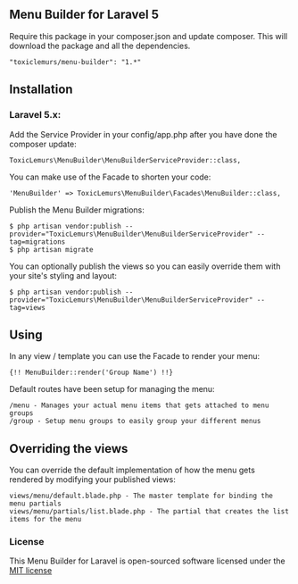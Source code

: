 ## Menu Builder for Laravel 5

Require this package in your composer.json and update composer. This will download the package and all the dependencies.

    "toxiclemurs/menu-builder": "1.*"

## Installation

### Laravel 5.x:

Add the Service Provider in your config/app.php after you have done the composer update:

    ToxicLemurs\MenuBuilder\MenuBuilderServiceProvider::class,

You can make use of the Facade to shorten your code:

    'MenuBuilder' => ToxicLemurs\MenuBuilder\Facades\MenuBuilder::class,
    
Publish the Menu Builder migrations:

    $ php artisan vendor:publish --provider="ToxicLemurs\MenuBuilder\MenuBuilderServiceProvider" --tag=migrations
    $ php artisan migrate
    
You can optionally publish the views so you can easily override them with your site's styling and layout:

    $ php artisan vendor:publish --provider="ToxicLemurs\MenuBuilder\MenuBuilderServiceProvider" --tag=views

## Using

In any view / template you can use the Facade to render your menu:

    {!! MenuBuilder::render('Group Name') !!}

Default routes have been setup for managing the menu:

    /menu - Manages your actual menu items that gets attached to menu groups
    /group - Setup menu groups to easily group your different menus
    
## Overriding the views

You can override the default implementation of how the menu gets rendered by modifying your published views:

    views/menu/default.blade.php - The master template for binding the menu partials
    views/menu/partials/list.blade.php - The partial that creates the list items for the menu
    
### License

This Menu Builder for Laravel is open-sourced software licensed under the [MIT license](http://opensource.org/licenses/MIT)